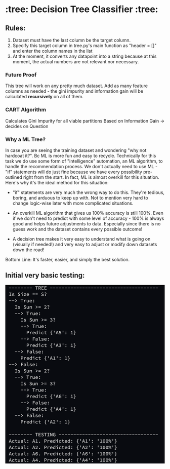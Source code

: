 # :tree: Decision Tree Classifier :tree:

## Rules:
1. Dataset must have the last column be the target column. 
2. Specify this target column in tree.py's main function as "header = []" and enter the column names in the list
3. At the moment, it converts any datapoint into a string because at this moment, the actual numbers are not relevant nor necessary. 

### Future Proof
This tree will work on any pretty much dataset. Add as many feature columns as needed - the gini impurity and information gain will be calculated **recursively** on all of them. 

### CART Algorithm
Calculates Gini Impurity for all viable partitions
Based on Information Gain -> decides on Question

### Why a ML Tree?
In case you are seeing the training dataset and wondering "why not hardcoat it?". Bc ML is more fun and easy to recycle. Technically for this task we do use some form of "intelligence" automation, an ML algorithm, to handle the recommendation process. We don't actually need to use ML - "if" statements will do just fine because we have every possibility pre-outlined right from the start. In fact, ML is almost overkill for this situation. Here's why it's the ideal method for this situation:

*  "if" statements are very much the wrong way to do this. They're tedious, boring, and arduous to keep up with. Not to mention very hard to change logic-wise later with more complicated situations.

* An overkill ML algorithm that gives us 100% accuracy is still 100%. Even if we don't need to predict with some level of accuracy - 100% is always good and helps future adjustments to data. Especially since there is no guess work and the dataset contains every possible outcome!

* A decision tree makes it very easy to understand what is going on (visually if needed!) and very easy to adjust or modify down datasets down the road!  

Bottom Line: It's faster, easier, and simply the best solution.

## Initial very basic testing:

![treepic](imgs/InitialTest.png)